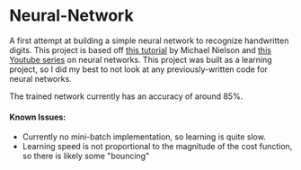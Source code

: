# Neural-Network

A first attempt at building a simple neural network to recognize handwritten digits. This project is based off [this tutorial](http://neuralnetworksanddeeplearning.com/) by Michael 
Nielson and [this Youtube series](https://youtu.be/aircAruvnKk) on neural networks.
This project was built as a learning project, so I did my best to not look at any previously-written code for neural networks. 

The trained network currently has an accuracy of around 85%. 

#### Known Issues:
- Currently no mini-batch implementation, so learning is quite slow.
- Learning speed is not proportional to the magnitude of the cost function, so there is likely some "bouncing"
